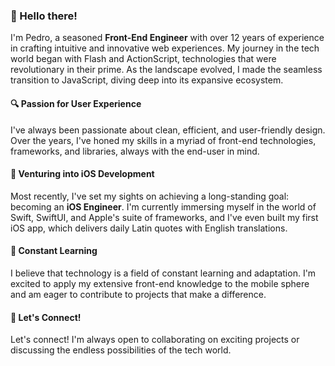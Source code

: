 ### 👋 Hello there!

I'm Pedro, a seasoned **Front-End Engineer** with over 12 years of experience in crafting intuitive and innovative web experiences. My journey in the tech world began with Flash and ActionScript, technologies that were revolutionary in their prime. As the landscape evolved, I made the seamless transition to JavaScript, diving deep into its expansive ecosystem.

#### 🔍 Passion for User Experience

I've always been passionate about clean, efficient, and user-friendly design. Over the years, I've honed my skills in a myriad of front-end technologies, frameworks, and libraries, always with the end-user in mind.

#### 🍎 Venturing into iOS Development

Most recently, I've set my sights on achieving a long-standing goal: becoming an **iOS Engineer**. I'm currently immersing myself in the world of Swift, SwiftUI, and Apple's suite of frameworks, and I've even built my first iOS app, which delivers daily Latin quotes with English translations.

#### 🔄 Constant Learning

I believe that technology is a field of constant learning and adaptation. I'm excited to apply my extensive front-end knowledge to the mobile sphere and am eager to contribute to projects that make a difference.

#### 💌 Let's Connect!

Let's connect! I'm always open to collaborating on exciting projects or discussing the endless possibilities of the tech world.
